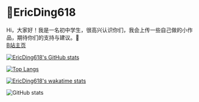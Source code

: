 # 🎨EricDing618
Hi，大家好！我是一名初中学生，很高兴认识你们，我会上传一些自己做的小作品，期待你们的支持与建议。🤗  
[B站主页](https://space.bilibili.com/696034939)   

[![EricDing618's GitHub stats](https://github-readme-stats.vercel.app/api?username=EricDing618)](https://githubfast.com/EricDing618/github-readme-stats)  

[![Top Langs](https://github-readme-stats.vercel.app/api/top-langs/?username=EricDing618)](https://githubfast.com/EricDing618/github-readme-stats)

[![EricDing618's wakatime stats](https://github-readme-stats.vercel.app/api/wakatime?username=EricDing618)](https://github.com/anuraghazra/github-readme-stats)

![GitHub stats](https://github-readme-stats.vercel.app/api?username=EricDing618&show_icons=true)
